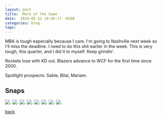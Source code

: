 ```yaml
---
layout: post
title:  More of the Same
date:  2019-05-12 19:46:17 -0500
categories: blog 
tags: 
---
```


MBA is tough especially because I care. I'm going to Nashville next week so I'll miss the deadline. I need to do this shit earlier in the week. This is very tough, this quarter, and I did it to myself. Keep grindin'.

Rockets lose with KD out. Blazers advance to WCF for the first time since 2000. 

Spotlight prospects: Sable, Bilal, Mariam.

## Snaps

![](/assets/img/1905/20190508-mariam.jpg ".")
![](/assets/img/1905/20190509-baby.jpg ".")
![](/assets/img/1905/2019051-momsday.jpg ".")
![](/assets/img/1905/20190510-bts.jpg ".")
![](/assets/img/1905/20190510-happybaby.jpg ".")
![](/assets/img/1905/20190510-minime.jpg ".")
![](/assets/img/1905/20190512-newhair.jpg ".")
![](/assets/img/1905/20190512-withmariam.jpg ".")

[back](/blog)
